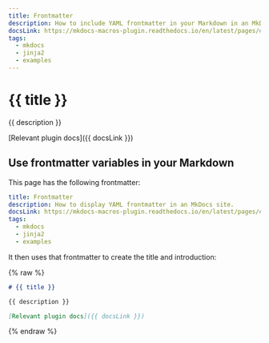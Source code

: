 ```yaml
---
title: Frontmatter
description: How to include YAML frontmatter in your Markdown in an MkDocs site.
docsLink: https://mkdocs-macros-plugin.readthedocs.io/en/latest/pages/#in-the-yaml-header-of-the-page
tags:
  - mkdocs
  - jinja2
  - examples
---
```


# {{ title }}

{{ description }}

[Relevant plugin docs]({{ docsLink }})

## Use frontmatter variables in your Markdown

This page has the following frontmatter:

```yaml
title: Frontmatter
description: How to display YAML frontmatter in an MkDocs site.
docsLink: https://mkdocs-macros-plugin.readthedocs.io/en/latest/pages/#in-the-yaml-header-of-the-page
tags:
  - mkdocs
  - jinja2
  - examples
```

It then uses that frontmatter to create the title and introduction:

{% raw %}
```markdown
# {{ title }}

{{ description }}

[Relevant plugin docs]({{ docsLink }})
```
{% endraw %}
